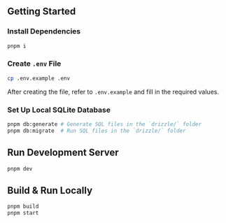 ## Getting Started

### Install Dependencies

```bash
pnpm i
```

### Create `.env` File

```bash
cp .env.example .env
```

After creating the file, refer to `.env.example` and fill in the required values.

### Set Up Local SQLite Database

```bash
pnpm db:generate # Generate SQL files in the `drizzle/` folder
pnpm db:migrate  # Run SQL files in the `drizzle/` folder
```

## Run Development Server

```bash
pnpm dev
```

## Build & Run Locally

```bash
pnpm build
pnpm start
```
